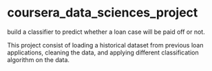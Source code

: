 # coursera_data_sciences_project
build a classifier to predict whether a loan case will be paid off or not.

This project consist of loading a historical dataset from previous loan applications, cleaning the data, and applying different classification algorithm on the data. 
